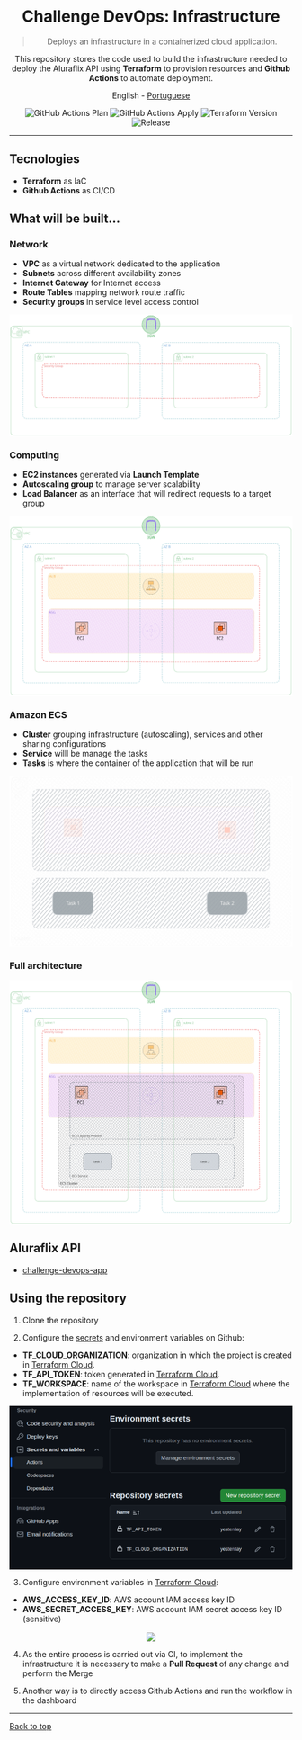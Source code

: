 <a id="top"></a>

<div align="center">

# Challenge DevOps: Infrastructure

> Deploys an infrastructure in a containerized cloud application.

This repository stores the code used to build the infrastructure needed to deploy the Aluraflix API using **Terraform** to provision resources and **Github Actions** to automate deployment.

<a>English</a> -
<a href="./README_pt-br.md">Portuguese</a>

</div>

<div align="center" >

![GitHub Actions Plan](https://img.shields.io/github/actions/workflow/status/jeff-pedro/challenge-devops-infra/terraform-plan.yml?event=pull_request&style=flat-square&logo=github-actions&label=plan)
![GitHub Actions Apply](https://img.shields.io/github/actions/workflow/status/jeff-pedro/challenge-devops-infra/terraform-apply.yml?branch=main&event=pull_request&style=flat-square&logo=github-actions&label=apply)
![Terraform Version](https://img.shields.io/badge/terraform-v1.7.1-blueviolet?logo=terraform)
![Release](https://img.shields.io/github/v/release/jeff-pedro/challenge-devops-infra?display_name=tag&include_prereleases&style=flat-square)

</div>

---

## Tecnologies

- **Terraform** as IaC
- **Github Actions** as CI/CD

## What will be built...

### Network

- **VPC** as a virtual network dedicated to the application
- **Subnets** across different availability zones
- **Internet Gateway** for Internet access
- **Route Tables** mapping network route traffic
- **Security groups** in service level access control

<div align="center" >
  <img src="/docs/img/vpc.svg"  alt="imagem da arquitetura da vpc" align="center"/>
</div>

### Computing

- **EC2 instances** generated via **Launch Template**
- **Autoscaling group** to manage server scalability
- **Load Balancer** as an interface that will redirect requests to a target group

<div align="center" >
  <img src="/docs/img/ec2.svg"  alt="imagem da arquitetura da ec2" align="center"/>
</div>

### Amazon ECS

- **Cluster** grouping infrastructure (autoscaling), services and other sharing configurations
- **Service** willl be manage the tasks
- **Tasks** is where the container of the application that will be run

<div align="center" >
  <img src="/docs/img/ecs.svg"  alt="imagem da arquitetura da ecs" align="center"/>
</div>

### Full architecture

<div align="center" >
  <img src="/docs/img/architecture.svg"  alt="arquitetura da infraestrutura" align="center"/>
</div>

## Aluraflix API

- [challenge-devops-app](https://github.com/jeff-pedro/challenge-devops-app)

## Using the repository

1. Clone the repository

2. Configure the [secrets](https://docs.github.com/pt/actions/security-guides/using-secrets-in-github-actions) and environment variables on Github:

- **TF_CLOUD_ORGANIZATION**: organization in which the project is created in [Terraform Cloud](https://app.terraform.io/app).
- **TF_API_TOKEN**: token generated in [Terraform Cloud](https://app.terraform.io/app).
- **TF_WORKSPACE**: name of the workspace in [Terraform Cloud](https://app.terraform.io/app) where the implementation of resources will be executed.

<div align="center" >
  <img src="/docs/img/github.jpg" width="600" align="center"/>
</div>

3. Configure environment variables in [Terraform Cloud](https://app.terraform.io/app):

- **AWS_ACCESS_KEY_ID**: AWS account IAM access key ID
- **AWS_SECRET_ACCESS_KEY**: AWS account IAM secret access key ID (sensitive)

<div align="center" >
  <img src="/docs/img/terraform-v1.jpg" width="600" align="center"/>
</div>

4. As the entire process is carried out via CI, to implement the infrastructure it is necessary to make a **Pull Request** of any change and perform the Merge

5. Another way is to directly access Github Actions and run the workflow in the dashboard

---

[Back to top](#top)
